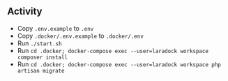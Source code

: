 ## Activity

* Copy `.env.example` to `.env`
* Copy `.docker/.env.example` to `.docker/.env`
* Run `./start.sh`
* Run `cd .docker; docker-compose exec --user=laradock workspace composer install`
* Run `cd .docker; docker-compose exec --user=laradock workspace php artisan migrate`
